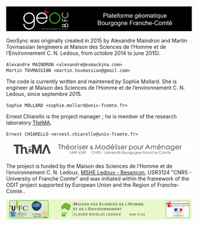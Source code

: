 ![Plateforme géomatique de Bourgogne Franche-Comté GeoBFC](images/geobfc.jpg)

GeoSync was originally created in 2015 by Alexandre Maindron and Martin Tovmassian  (engineers at Maison des Sciences de l’Homme et de l’Environnement C. N. Ledoux,  from octobre 2014 to june 2015).

    Alexandre MAINDRON <alexandre@exmackina.com>
    Martin TOVMASSIAN <martin.tovmassian@gmail.com>

The code is currently written and maintened by Sophie Mollard. She is engineer at Maison des Sciences de l’Homme et de l’environnement C. N. Ledoux, since septembre 2015.

    Sophie MOLLARD <sophie.mollard@univ-fcomte.fr>

Ernest Chiarello is the project manager ; he is member of the research laboratory [ThéMA](http://thema.univ-fcomte.fr/).

    Ernest CHIARELLO <ernest.chiarello@univ-fcomte.fr>

![Théma](images/théma.jpg)

The project is funded by the Maison des Sciences de l’Homme et de l’environnement C. N. Ledoux, [MSHE Ledoux - Besançon](http://mshe.univ-fcomte.fr), USR3124 "CNRS - University of Franche Comte" and was initiated within the framework of the ODIT project supported by European Union and the Region of Franche-Comte..

![MSHE-Besançon](images/mshe.png)

